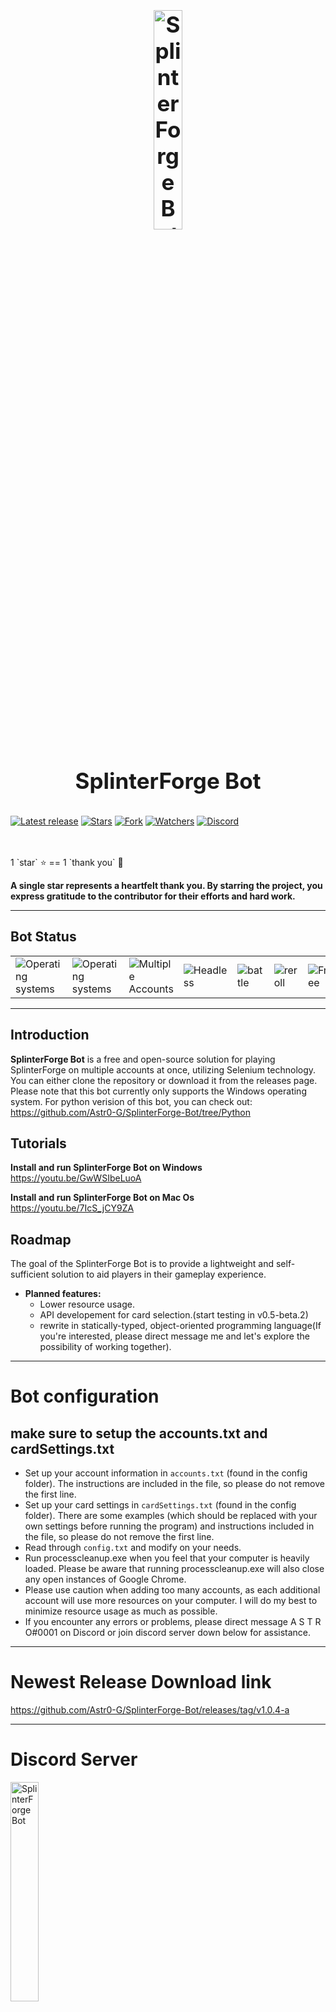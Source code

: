 <h1 align="center" style="display: block; font-size: 2.5em; font-weight: bold; margin-block-start: 1em; margin-block-end: 1em;">
<a name="logo"><img align="center" src="https://splinterforge.io/assets/badges/dual_gold.png" alt="SplinterForge Bot" style="width:30%;height:30%"/></a>
  <br /><br /><strong>SplinterForge Bot</strong>
</h1>

[![Latest release](https://img.shields.io/github/v/release/Astr0-G/SplinterForge-Bot?label=Latest%20release&style=social)](https://github.com/Astr0-G/SplinterForge-Bot/releases/tag/v1.0.4-a)
[![Stars](https://img.shields.io/github/stars/Astr0-G/SplinterForge-Bot?style=social)](https://github.com/Astr0-G/SplinterForge-Bot/stargazers)
[![Fork](https://img.shields.io/github/forks/Astr0-G/SplinterForge-Bot?style=social)](https://github.com/Astr0-G/SplinterForge-Bot/network/members)
[![Watchers](https://img.shields.io/github/watchers/Astr0-G/SplinterForge-Bot?style=social)](https://github.com/Astr0-G/SplinterForge-Bot/watchers)
[![Discord](https://img.shields.io/discord/928821046046507079?style=social)](https://discord.gg/pm8SGZkYcD)

<br/>
<br/>
1 `star` ⭐ == 1 `thank you` 🙏
<br/>

**A single star represents a heartfelt thank you. By starring the project, you express gratitude to the contributor for their efforts and hard work.**

---

<!-- markdownlint-disable -->

## Bot Status

<table class="no-border">
  <tr>
    <td><img src="https://img.shields.io/badge/windows-support-blue.svg?style=flat&&labelColor=363D44" alt="Operating systems"/></td>
    <td><img src="https://img.shields.io/badge/mac-support-blue.svg?style=flat&&labelColor=363D44" alt="Operating systems"/></td>
    <td><img src="https://img.shields.io/badge/multiple%20accounts-working-green.svg?style=flat&&labelColor=363D44" alt="Multiple Accounts"/></td>
    <td><img src="https://img.shields.io/badge/headless-working-green.svg?style=flat&&labelColor=363D44" alt="Headless"/></td>
    <td><img src="https://img.shields.io/badge/auto%20battle-working-green.svg?style=flat&&labelColor=363D44" alt="battle"/></td>
    <td><img src="https://img.shields.io/badge/auto%20reroll-working-green.svg?style=flat&&labelColor=363D44" alt="reroll"/></td>
    <td><img src="https://img.shields.io/badge/free-using-green.svg?style=flat&&labelColor=363D44" alt="Free"/></td>
    
  </tr>
</table>

---

## Introduction

**SplinterForge Bot** is a free and open-source solution for playing SplinterForge on multiple accounts at once, utilizing Selenium technology. You can either clone the repository or download it from the releases page. Please note that this bot currently only supports the Windows operating system. For python verision of this bot, you can check out: https://github.com/Astr0-G/SplinterForge-Bot/tree/Python

## Tutorials

**Install and run SplinterForge Bot on Windows**  
https://youtu.be/GwWSIbeLuoA

**Install and run SplinterForge Bot on Mac Os**  
https://youtu.be/7IcS_jCY9ZA

## Roadmap

The goal of the SplinterForge Bot is to provide a lightweight and self-sufficient solution to aid players in their gameplay experience.

- **Planned features:**
  - Lower resource usage.
  - API developement for card selection.(start testing in v0.5-beta.2)
  - rewrite in statically-typed, object-oriented programming language(If you're interested, please direct message me and let's explore the possibility of working together).

---

# Bot configuration

## make sure to setup the accounts.txt and cardSettings.txt

- Set up your account information in `accounts.txt` (found in the config folder). The instructions are included in the file, so please do not remove the first line.
- Set up your card settings in `cardSettings.txt` (found in the config folder). There are some examples (which should be replaced with your own settings before running the program) and instructions included in the file, so please do not remove the first line.
- Read through `config.txt` and modify on your needs.
- Run processcleanup.exe when you feel that your computer is heavily loaded. Please be aware that running processcleanup.exe will also close any open instances of Google Chrome.
- Please use caution when adding too many accounts, as each additional account will use more resources on your computer. I will do my best to minimize resource usage as much as possible.
- If you encounter any errors or problems, please direct message A S T R O#0001 on Discord or join discord server down below for assistance.

---

# Newest Release Download link

https://github.com/Astr0-G/SplinterForge-Bot/releases/tag/v1.0.4-a

---

# Discord Server

<a href="https://discord.gg/pm8SGZkYcD"><img align="center" src="https://codeswholesale.com/blog/wp-content/uploads/2018/10/blog-CW-10.png" alt="SplinterForge Bot" style="width:30%;height:30%"/></a>

# Contributor

[![Follow me on twitter](https://img.shields.io/twitter/follow/lil_astr_0.svg?style=social)](https://twitter.com/lil_astr_0)
[![Follow me on github](https://img.shields.io/badge/github-@Quinlivanner-d0374b.svg?style=flat&&labelColor=blue)](https://github.com/Quinlivanner)

# Donation

1 `star` ⭐ == 1 `thank you` 🙏

<!-- markdownlint-enable -->

